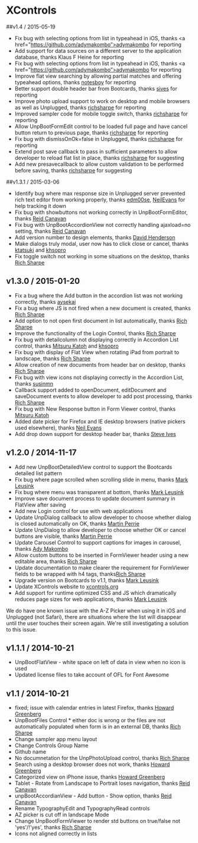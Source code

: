 # XControls

##v1.4 / 2015-05-19
* Fix bug with selecting options from list in typeahead in iOS, thanks <a href="https://github.com/adymakombo”>adymakombo</a> for reporting
* Add support for data sources on a different server to the application database, thanks Klaus F Heine for reporting
* Fix bug with selecting options from list in typeahead in iOS, thanks <a href="https://github.com/adymakombo”>adymakombo</a> for reporting
* Improve flat view searching by allowing partial matches and offering typeahead options, thanks <a href="https://github.com/notesboy">notesboy</a> for reporting
* Better support double header bar from Bootcards, thanks <a href="https://github.com/sives">sives</a> for reporting
* Improve photo upload support to work on desktop and mobile browsers as well as Unplugged, thanks <a href="https://github.com/richsharpe">richsharpe</a> for reporting
* Improved sampler code for mobile toggle switch, thanks <a href="https://github.com/richsharpe">richsharpe</a> for reporting
* Allow UnpBootFormEdit control to be loaded full page and have cancel button return to previous page, thanks <a href="https://github.com/richsharpe">richsharpe</a> for reporting
* Fix bug with dismissOnOk=false in Unplugged, thanks <a href="https://github.com/richsharpe">richsharpe</a> for reporting
* Extend post save callback to pass in sufficient parameters to allow developer to reload flat list in place, thanks <a href="https://github.com/richsharpe">richsharpe</a> for suggesting
* Add new presavecallback to allow custom validation to be performed before saving, thanks <a href="https://github.com/richsharpe">richsharpe</a> for suggesting

##v1.3.1 / 2015-03-06
* Identify bug where max response size in Unplugged server prevented rich text editor from working properly, thanks <a href="https://github.com/edm00se">edm00se</a>, <a href="https://github.com/neilevans">NeilEvans</a> for help tracking it down
* Fix bug with showbuttons not working correctly in UnpBootFormEditor, thanks <a href="https://github.com/reidcanavan">Reid Canavan</a>
* Fix bug with UnpBootAccordionView not correctly handling ajaxload=no setting, thanks <a href="https://github.com/reidcanavan">Reid Canavan</a>
* Add version number to design elements, thanks <a href="https://github.com/richsharpe">David Henderson</a>
* Make dialogs truly modal, user now has to click close or cancel, thanks <a href="https://github.com/ktatsuki">ktatsuki</a> and <a href="https://github.com/khsopro">khsopro</a>
* Fix toggle switch not working in some situations on the desktop, thanks <a href="https://github.com/richsharpe">Rich Sharpe</a>

## v1.3.0 / 2015-01-20

* Fix a bug where the Add button in the accordion list was not working correctly, thanks [aysekai](https://github.com/ayesekai)
* Fix a bug where JS is not fired when a new document is created, thanks [Rich Sharpe](https://github.com/richsharpe)
* Add option to not open first document in list automatically, thanks [Rich Sharpe](https://github.com/richsharpe)
* Improve the functionality of the Login Control, thanks [Rich Sharpe](https://github.com/richsharpe)
* Fix bug with detailcolumn not displaying correctly in Accordion List control, thanks [Mitsuru Katoh](https://github.com/katoman) and [khsopro](https://github.com/khsopro)
* Fix bug with display of Flat View when rotating iPad from portrait to landscape, thanks [Rich Sharpe](https://github.com/richsharpe)
* Allow creation of new documents from header bar on desktop, thanks [Rich Sharpe](https://github.com/richsharpe)
* Fix bug with view icons not displaying correctly in the Accordion List, thanks [susinmn](https://github.com/susinmn)
* Callback support added to openDocument, editDocument and saveDocument events to allow developer to add post processing, thanks [Rich Sharpe](https://github.com/richsharpe)
* Fix bug with New Response button in Form Viewer control, thanks [Mitsuru Katoh](https://github.com/katoman)
* Added date picker for Firefox and IE desktop browsers (native pickers used elsewhere), thanks [Neil Evans](https://github.com/neilevans)
* Add drop down support for desktop header bar, thanks [Steve Ives](https://github.com/sives)

## v1.2.0 / 2014-11-17

* Add new UnpBootDetailedView control to support the Bootcards detailed list pattern
* Fix bug where page scrolled when scrolling slide in menu, thanks [Mark Leusink](https://github.com/markleusink)
* Fix bug where menu was transparent at bottom, thanks [Mark Leusink](https://github.com/markleusink)
* Improve save document process to update document summary in FlatView after saving
* Add new Login control for use with web applications
* Update UnpDialog callback to allow developer to choose whether dialog is closed automatically on OK, thanks [Martin Perrie](https://github.com/martinperrie)
* Update UnpDialog to allow developer to choose whether OK or cancel buttons are visible, thanks [Martin Perrie](https://github.com/martinperrie)
* Update Carousel Control to support captions for images in carousel, thanks [Ady Makombo](https://github.com/adymakombo)
* Allow custom buttons to be inserted in FormViewer header using a new editable area, thanks [Rich Sharpe](https://github.com/richsharpe)
* Update documentation to make clearer the requirement for FormViewer fields to be wrapped with h4 tags, thanks[Rich Sharpe](https://github.com/richsharpe)
* Upgrade version on Bootcards to v1.1, thanks [Mark Leusink](https://github.com/markleusink)
* Update XControls website to [xcontrols.org](http://xcontrols.org)
* Add support for runtime optimized CSS and JS which dramatically reduces page sizes for web applications, thanks [Mark Leusink](https://github.com/markleusink)

We do have one known issue with the A-Z Picker when using it in iOS and Unplugged (not Safari), there are situations where the list will disappear until the user touches their screen again. We're still investigating a solution to this issue.

## v1.1.1 / 2014-10-21

* UnpBootFlatView - white space on left of data in view when no icon is used
* Updated license files to take account of OFL for Font Awesome

## v1.1 / 2014-10-21

* fixed; issue with calendar entries in latest Firefox, thanks [Howard Greenberg](https://github.com/howardtlcc)
* UnpBootFiles Control * either doc is wrong or the files are not automatically populated when form is in an external DB, thanks [Rich Sharpe](https://github.com/richsharpe)
* Change sampler app menu layout
* Change Controls Group Name
* Github name
* No documnetation for the UnpPhotoUpload control, thanks [Rich Sharpe](https://github.com/richsharpe)
* Search using a desktop browser does not work, thanks [Howard Greenberg](https://github.com/howardtlcc)
* Categorized view on iPhone issue, thanks [Howard Greenberg](https://github.com/howardtlcc)
* Tablet - Rotate from Landscape to Portrait loses navigation, thanks [Reid Canavan](https://github.com/reidcanavan)
* unpBootAccordianView - Add button - Show option, thanks [Reid Canavan](https://github.com/reidcanavan)
* Rename TypographyEdit and TypographyRead controls
* AZ picker is cut off in landscape Mode
* Change UnpBootFormViewer to render std buttons on true/false not 'yes'/!'yes', thanks [Rich Sharpe](https://github.com/richsharpe)
* Icons not aligned correctly in lists
